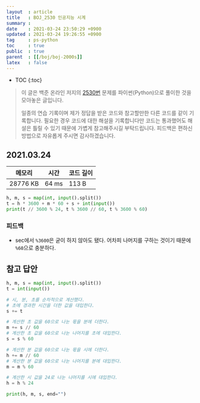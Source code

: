 ```yaml
---
layout  : article
title   : BOJ_2530 인공지능 시계
summary : 
date    : 2021-03-24 23:50:29 +0900
updated : 2021-03-24 19:26:55 +0900
tag     : ps-python
toc     : true
public  : true
parent  : [[/boj/boj-2000s]]
latex   : false
---
```

* TOC
{:toc}

> 이 글은 백준 온라인 저지의 [2530번](https://www.acmicpc.net/problem/2530) 문제를 파이썬(Python)으로 풀이한 것을 모아놓은 글입니다.
>
> 일종의 연습 기록이며 제가 정답을 받은 코드와 참고할만한 다른 코드를 같이 기록합니다. 필요한 경우 코드에 대한 해설을 기록합니다만 코드는 통과했어도 해설은 틀릴 수 있기 때문에 가볍게 참고해주시길 부탁드립니다. 피드백은 편하신 방법으로 자유롭게 주시면 감사하겠습니다.

## 2021.03.24

| 메모리    | 시간  | 코드 길이 |
| --------- | ----- | --------- |
| 28776 KB  | 64 ms | 113 B     |

```python
h, m, s = map(int, input().split())
t = h * 3600 + m * 60 + s + int(input())
print(t // 3600 % 24, t % 3600 // 60, t % 3600 % 60)
```

### 피드백

* sec에서 `%3600`은 굳이 하지 않아도 됐다. 어차피 나머지를 구하는 것이기 때문에 `%60`으로 충분하다.

## 참고 답안

```python
h, m, s = map(int, input().split())
t = int(input())

# 시, 분, 초를 순차적으로 계산했다.
# 초에 경과한 시간을 더한 값을 대입한다.
s += t

# 계산한 초 값을 60으로 나눈 몫을 분에 더한다.
m += s // 60
# 계산한 초 값을 60으로 나눈 나머지를 초에 대입한다.
s = s % 60

# 계산한 분 값을 60으로 나눈 몫을 시에 더한다.
h += m // 60
# 계산한 분 값을 60으로 나눈 나머지를 분에 대입한다.
m = m % 60

# 계산한 시 값을 24로 나눈 나머지를 시에 대입한다.
h = h % 24

print(h, m, s, end="")
```
